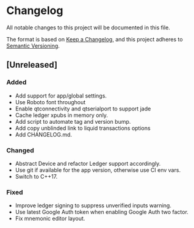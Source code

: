 # Changelog
All notable changes to this project will be documented in this file.

The format is based on [Keep a Changelog](https://keepachangelog.com/en/1.0.0/),
and this project adheres to [Semantic Versioning](https://semver.org/spec/v2.0.0.html).

## [Unreleased]
### Added
- Add support for app/global settings.
- Use Roboto font throughout
- Enable qtconnectivity and qtserialport to support jade
- Cache ledger xpubs in memory only.
- Add script to automate tag and version bump.
- Add copy unblinded link to liquid transactions options
- Add CHANGELOG.md.

### Changed
- Abstract Device and refactor Ledger support accordingly.
- Use git if available for the app version, otherwise use CI env vars.
- Switch to C++17.

### Fixed
- Improve ledger signing to suppress unverified inputs warning.
- Use latest Google Auth token when enabling Google Auth two factor.
- Fix mnemonic editor layout.
